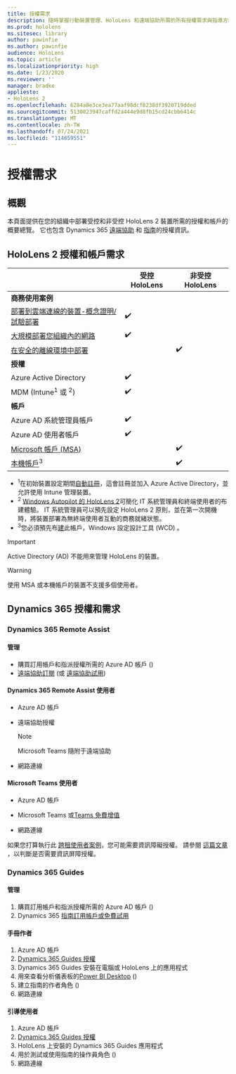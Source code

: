 ```yaml
---
title: 授權需求
description: 隨時掌握行動裝置管理、HoloLens 和遠端協助所需的所有授權需求與指導方針。
ms.prod: hololens
ms.sitesec: library
author: pawinfie
ms.author: pawinfie
audience: HoloLens
ms.topic: article
ms.localizationpriority: high
ms.date: 1/23/2020
ms.reviewer: ''
manager: bradke
appliesto:
- HoloLens 2
ms.openlocfilehash: 6284a8e3ce3ea77aaf98dcf8238df3920719dded
ms.sourcegitcommit: 5130823947caffd2a444e9d8fb15cd24cbb6414c
ms.translationtype: MT
ms.contentlocale: zh-TW
ms.lasthandoff: 07/24/2021
ms.locfileid: "114659551"
---
```

# <a name="license-requirements"></a>授權需求

## <a name="overview"></a>概觀
本頁面提供在您的組織中部署受控和非受控 HoloLens 2 裝置所需的授權和帳戶的概要總覽。 它也包含 Dynamics 365 [遠端協助](#dynamics-365-remote-assist) 和 [指南](#dynamics-365-guides)的授權資訊。

## <a name="hololens-2-license-and-account-requirements"></a>HoloLens 2 授權和帳戶需求


|                   | 受控 HoloLens | 非受控 HoloLens |
|-------------------|-----------------|---------------------|
| **商務使用案例** | | |
| [部署到雲端連線的裝置-概念證明/試驗部署](hololens-requirements.md#scenario-a-deploy-to-cloud-connected-devices)  | ✔️| |
| [大規模部署您組織內的網路](hololens-requirements.md#scenario-b-deploy-inside-your-organizations-network) | ✔️| |
| [在安全的離線環境中部署](hololens-requirements.md#scenario-c-deploy-in-secure-offline-environment) | | ✔️ |
| **授權** | | |
| Azure Active Directory | ✔️ | |
| MDM (Intune<sup>1</sup> 或 <sup>2</sup>)  | ✔️  | |
| **帳戶** |  | |
| Azure AD 系統管理員帳戶 | ✔️ |  |
| Azure AD 使用者帳戶 | ✔️ | |
| [Microsoft 帳戶 (MSA) ](/windows/security/identity-protection/access-control/microsoft-accounts)| | ✔️ |
| [本機帳戶](/windows/security/identity-protection/access-control/local-accounts)<sup>3</sup> | | ✔️ |
- <sup>1</sup>在初始裝置設定期間[自動註冊](/mem/intune/enrollment/windows-enroll#enable-windows-10-automatic-enrollment)，這會註冊並加入 Azure Active Directory，並允許使用 Intune 管理裝置。
- <sup>2</sup> [Windows Autopilot 的 HoloLens 2](hololens2-autopilot.md)可簡化 IT 系統管理員和終端使用者的布建體驗。 IT 系統管理員可以預先設定 HoloLens 2 原則，並在第一次開機時，將裝置部署為無終端使用者互動的商務就緒狀態。
- <sup>3</sup>您必須預先布[建](hololens-provisioning.md#provisioning-package-hololens-wizard)此帳戶，Windows 設定設計工具 (WCD) 。

> [!IMPORTANT]
> Active Directory (AD) 不能用來管理 HoloLens 的裝置。
 
> [!WARNING]
> 使用 MSA 或本機帳戶的裝置不支援多個使用者。

## <a name="dynamics-365-licensing-and-requirements"></a>Dynamics 365 授權和需求

### <a name="dynamics-365-remote-assist"></a>Dynamics 365 Remote Assist 

#### <a name="admin"></a>管理

- 購買訂用帳戶和指派授權所需的 Azure AD 帳戶 () 
- [遠端協助訂閱](/dynamics365/mixed-reality/remote-assist/buy-and-deploy-remote-assist) (或 [遠端協助試用](/dynamics365/mixed-reality/remote-assist/try-remote-assist)) 
    
#### <a name="dynamics-365-remote-assist-user"></a>Dynamics 365 Remote Assist 使用者

- Azure AD 帳戶

- 遠端協助授權 

  > [!NOTE]
  > Microsoft Teams 隨附于遠端協助

- 網路連線

#### <a name="microsoft-teams-user"></a>Microsoft Teams 使用者

- Azure AD 帳戶

- Microsoft Teams 或[Teams 免費增值](https://products.office.com/microsoft-teams/free)

- 網路連線

如果您打算執行此 [跨租使用者案例](/dynamics365/mixed-reality/remote-assist/cross-tenant-overview#scenario-2-leasing-services-to-other-tenants)，您可能需要資訊障礙授權。 請參閱 [這篇文章](/dynamics365/mixed-reality/remote-assist/cross-tenant-licensing-implementation#step-1-determine-if-information-barriers-are-necessary) ，以判斷是否需要資訊屏障授權。

### <a name="dynamics-365-guides"></a>Dynamics 365 Guides 

#### <a name="admin"></a>管理

1. 購買訂用帳戶和指派授權所需的 Azure AD 帳戶 () 
2. Dynamics 365 [指南訂用帳戶或免費試用](/dynamics365/mixed-reality/guides/setup-step-one)

#### <a name="guides-author"></a>手冊作者

1. Azure AD 帳戶
1. [Dynamics 365 Guides 授權](/dynamics365/mixed-reality/guides/requirements)
1. Dynamics 365 Guides 安裝在電腦或 HoloLens 上的應用程式
1. 用來查看分析儀表板的[Power BI Desktop](https://powerbi.microsoft.com/desktop/) () 
1. 建立指南的作者角色 () 
1. 網路連線

#### <a name="guides-user"></a>引導使用者

1. Azure AD 帳戶
1. [Dynamics 365 Guides 授權](/dynamics365/mixed-reality/guides/requirements)
1. HoloLens 上安裝的 Dynamics 365 Guides 應用程式
1. 用於測試或使用指南的操作員角色 () 
1. 網路連線

